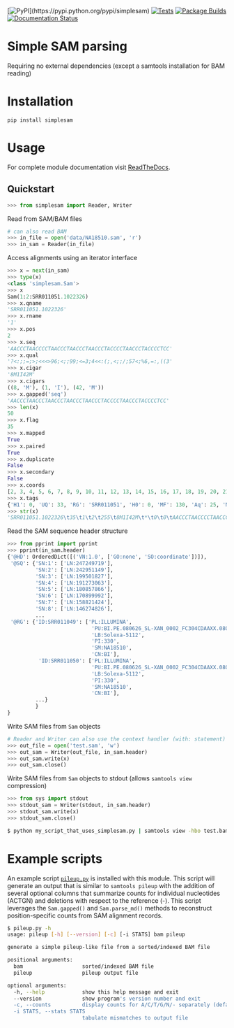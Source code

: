[![PyPI](https://img.shields.io/pypi/v/simplesam.svg?)](https://pypi.python.org/pypi/simplesam)
[![Tests](https://github.com/mdshw5/simplesam/actions/workflows/tests.yml/badge.svg)](https://github.com/mdshw5/simplesam/actions/workflows/tests.yml)
[![Package Builds](https://github.com/mdshw5/simplesam/actions/workflows/deploy.yml/badge.svg)](https://github.com/mdshw5/simplesam/actions/workflows/deploy.yml)
[![Documentation Status](https://readthedocs.org/projects/simplesam/badge/?version=latest)](http://simplesam.readthedocs.io/en/latest/?badge=latest)

# Simple SAM parsing
Requiring no external dependencies (except a samtools installation for BAM reading)

# Installation
`pip install simplesam`

# Usage
For complete module documentation visit [ReadTheDocs](http://simplesam.readthedocs.io/en/latest/).

## Quickstart

```python
>>> from simplesam import Reader, Writer
```

Read from SAM/BAM files
```python
# can also read BAM
>>> in_file = open('data/NA18510.sam', 'r')
>>> in_sam = Reader(in_file)
```

Access alignments using an iterator interface
```python
>>> x = next(in_sam)
>>> type(x)
<class 'simplesam.Sam'>
>>> x
Sam(1:2:SRR011051.1022326)
>>> x.qname
'SRR011051.1022326'
>>> x.rname
'1'
>>> x.pos
2
>>> x.seq
'AACCCTAACCCCTAACCCTAACCCTAACCCTACCCCTAACCCTACCCCTCC'
>>> x.qual
'?<:;;=;>;<<<>96;<;;99;<=3;4<<:(;,<;;/;57<;%6,=:,((3'
>>> x.cigar
'8M1I42M'
>>> x.cigars
((8, 'M'), (1, 'I'), (42, 'M'))
>>> x.gapped('seq')
'AACCCTAACCCTAACCCTAACCCTAACCCTACCCCTAACCCTACCCCTCC'
>>> len(x)
50
>>> x.flag
35
>>> x.mapped
True
>>> x.paired
True
>>> x.duplicate
False
>>> x.secondary
False
>>> x.coords
[2, 3, 4, 5, 6, 7, 8, 9, 10, 11, 12, 13, 14, 15, 16, 17, 18, 19, 20, 21, 22, 23, 24, 25, 26, 27, 28, 29, 30, 31, 32, 33, 34, 35, 36, 37, 38, 39, 40, 41, 42, 43, 44, 45, 46, 47, 48, 49, 50, 51]
>>> x.tags
{'H1': 0, 'UQ': 33, 'RG': 'SRR011051', 'H0': 0, 'MF': 130, 'Aq': 25, 'NM': 2}
>>> str(x)
'SRR011051.1022326\t35\t1\t2\t255\t8M1I42M\t*\t0\t0\tAACCCTAACCCCTAACCCTAACCCTAACCCTACCCCTAACCCTACCCCTCC\t?<:;;=;>;<<<>96;<;;99;<=3;4<<:(;,<;;/;57<;%6,=:,((3\tAq:i:25\tH0:i:0\tH1:i:0\tMF:i:130\tNM:i:2\tRG:Z:SRR011051\tUQ:i:33\n'
```

Read the SAM sequence header structure
```python
>>> from pprint import pprint
>>> pprint(in_sam.header)
{'@HD': OrderedDict([('VN:1.0', ['GO:none', 'SO:coordinate'])]),
 '@SQ': {'SN:1': ['LN:247249719'],
         'SN:2': ['LN:242951149'],
         'SN:3': ['LN:199501827'],
         'SN:4': ['LN:191273063'],
         'SN:5': ['LN:180857866'],
         'SN:6': ['LN:170899992'],
         'SN:7': ['LN:158821424'],
         'SN:8': ['LN:146274826'],
         ...
 '@RG': {'ID:SRR011049': ['PL:ILLUMINA',
                           'PU:BI.PE.080626_SL-XAN_0002_FC304CDAAXX.080630_SL-XAN_0007_FC304CDAAXX.5',
                           'LB:Solexa-5112',
                           'PI:330',
                           'SM:NA18510',
                           'CN:BI'],
          'ID:SRR011050': ['PL:ILLUMINA',
                           'PU:BI.PE.080626_SL-XAN_0002_FC304CDAAXX.080630_SL-XAN_0007_FC304CDAAXX.6',
                           'LB:Solexa-5112',
                           'PI:330',
                           'SM:NA18510',
                           'CN:BI'],
         ...}
         }
}
```

Write SAM files from `Sam` objects
```python
# Reader and Writer can also use the context handler (with: statement)
>>> out_file = open('test.sam', 'w')
>>> out_sam = Writer(out_file, in_sam.header)
>>> out_sam.write(x)
>>> out_sam.close()
```

Write SAM files from `Sam` objects to stdout (allows `samtools view` compression)
```python
>>> from sys import stdout
>>> stdout_sam = Writer(stdout, in_sam.header)
>>> stdout_sam.write(x)
>>> stdout_sam.close()
```
```bash
$ python my_script_that_uses_simplesam.py | samtools view -hbo test.bam
```

# Example scripts
An example script [`pileup.py`](https://github.com/mdshw5/simplesam/blob/master/scripts/pileup.py) is installed with this module.
This script will generate an output that is similar to `samtools pileup` with the addition of several optional columns that summarize
counts for individual nucleotides (ACTGN) and deletions with respect to the reference (-). This script leverages the `Sam.gapped()` and
`Sam.parse_md()` methods to reconstruct position-specific counts from SAM alignment records.

```bash
$ pileup.py -h
usage: pileup [-h] [--version] [-c] [-i STATS] bam pileup

generate a simple pileup-like file from a sorted/indexed BAM file

positional arguments:
  bam                   sorted/indexed BAM file
  pileup                pileup output file

optional arguments:
  -h, --help            show this help message and exit
  --version             show program's version number and exit
  -c, --counts          display counts for A/C/T/G/N/- separately (default: False)
  -i STATS, --stats STATS
                        tabulate mismatches to output file
```
